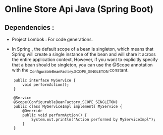 # Online Store Api Java (Spring Boot)

## Dependencies :

* Project Lombok : For code generations.


* In Spring , the default scope of a bean is singleton, which means that Spring will create a single instance of the
  bean and will share it across the entire application context, However, if you want to explicitly specify that a bean
  should be singleton, you can use the @Scope annotation with the <sub> ConfigurableBeanFactory.SCOPE_SINGLETON </sub>
  constant.

``` 
    public interface MyService {
        void performAction();
    }
    
    @Service
    @Scope(ConfigurableBeanFactory.SCOPE_SINGLETON) 
    public class MyServiceImpl implements MyService {
        @Override
        public void performAction() {
            System.out.println("Action performed by MyServiceImpl");
        }
    }

```

